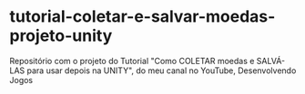 # tutorial-coletar-e-salvar-moedas-projeto-unity
 Repositório com o projeto do Tutorial "Como COLETAR moedas e SALVÁ-LAS para usar depois na UNITY", do meu canal no YouTube, Desenvolvendo Jogos
